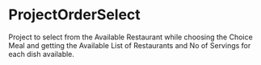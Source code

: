 # ProjectOrderSelect
Project to select from the Available Restaurant while choosing the Choice Meal and getting the Available List of Restaurants and No of Servings for each dish available.

